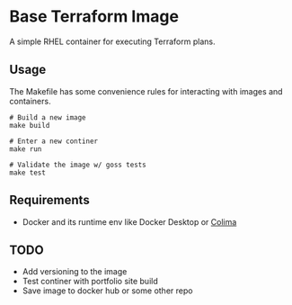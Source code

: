 # Base Terraform Image
A simple RHEL container for executing Terraform plans.

## Usage
The Makefile has some convenience rules for interacting with images and containers.
```
# Build a new image
make build

# Enter a new continer
make run

# Validate the image w/ goss tests
make test
```

## Requirements
 - Docker and its runtime env like Docker Desktop or [Colima](https://github.com/abiosoft/colima?tab=readme-ov-file#getting-started)

## TODO
 - Add versioning to the image
 - Test continer with portfolio site build
 - Save image to docker hub or some other repo
